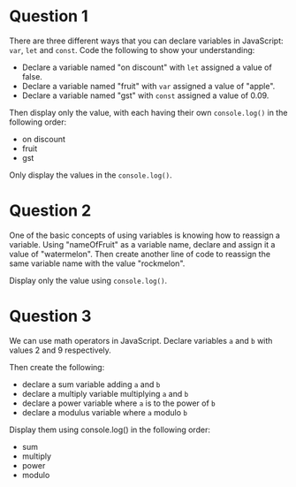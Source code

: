 # Question 1
There are three different ways that you can declare variables in JavaScript: `var`, `let` and `const`. Code the following to show your understanding: 
- Declare a variable named "on discount" with `let` assigned a value of false.  
- Declare a variable named "fruit" with `var` assigned a value of "apple".
- Declare a variable named "gst" with `const` assigned a value of 0.09.

Then display only the value, with each having their own `console.log()` in the following order:
- on discount
- fruit
- gst

Only display the values in the `console.log()`.

# Question 2
One of the basic concepts of using variables is knowing how to reassign a variable. Using "nameOfFruit" as a variable name, declare and assign it a value of "watermelon". Then create another line of code to reassign the same variable name with the value "rockmelon".

Display only the value using `console.log()`. 

# Question 3
We can use math operators in JavaScript. Declare variables `a` and `b` with values 2 and 9 respectively.

Then create the following:
- declare a sum variable adding `a` and `b`
- declare a multiply variable multiplying `a` and `b` 
- declare a power variable where `a` is to the power of `b` 
- declare a modulus variable where `a` modulo `b`

Display them using console.log() in the following order:
- sum
- multiply
- power
- modulo